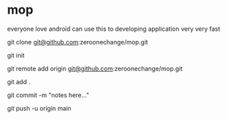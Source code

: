 # mop
everyone love android can use this to developing application very very fast



git clone git@github.com:zeroonechange/mop.git

git init

git remote add origin git@github.com:zeroonechange/mop.git

git add .

git commit -m "notes here..."

git push -u origin main



